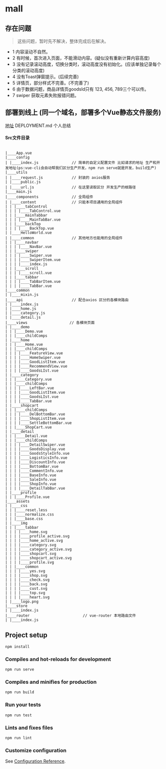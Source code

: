 # mall

## 存在问题

> 这些问题，暂时先不解决，整体完成后在解决。

- 1 内容滚动不自然。
- 2 有时候，首次进入页面，不能滑动内容。(疑似没有重新计算内容高度)
- 3 没有记录滚动高度，切换分类时，滚动高度没有初始化。(应该单独记录每个分类的滚动高度)
- 4 没有Toast弹窗提示。(后续完善)
- 5 详情页，部分样式不完善。(不完善了)
- 6 由于数据问题，商品详情页goodsId只有 123, 456, 789三个可以传。
- 7 swiper 获取元素失败报错问题。

## 部署到线上 (同一个域名，部署多个Vue静态文件服务)

[地址](DEPLOYMENT.md) DEPLOYMENT.md 个人总结
 
#### Src文件目录
```

|____App.vue
|____config
| |____index.js               // 简单的自定义配置文件 比如请求的地址 生产和开发地址(ps:vue-cli会自动帮我们区分生产开发，npm run serve就是开发，build生产)
|____utils
| |____request.js             // 封装的 axios服务
| |____public.js
| |____url.js                 // 在这里读取区分 开发生产的根路径
|____main.js
|____components               // 全局组件
| |____content                // 只能本项目通用的全局组件
| | |____tabControl
| | | |____TabControl.vue
| | |____mainTabbar
| | | |____MainTabBar.vue
| | |____backTop
| | | |____BackTop.vue
| |____HelloWorld.vue
| |____common                 // 其他地方也能用的全局组件
| | |____navbar
| | | |____NavBar.vue
| | |____swiper
| | | |____Swiper.vue
| | | |____SwiperItem.vue
| | | |____index.js
| | |____scroll
| | | |____scroll.vue
| | |____tabbar
| | | |____TabBarItem.vue
| | | |____TabBar.vue
|____common                  
| |____mixin.js
|____api                      // 配合axios 区分的各模块路由
| |____index.js
| |____home.js
| |____category.js
| |____detail.js
|____views                   // 各模块页面
| |____demo
| | |____Demo.vue
| | |____childComps
| |____home
| | |____Home.vue
| | |____childComps
| | | |____FeatureView.vue
| | | |____HomeSwiper.vue
| | | |____GoodListItem.vue
| | | |____RecommendView.vue
| | | |____GoodsLIst.vue
| |____category
| | |____Category.vue
| | |____childComps
| | | |____LeftBar.vue
| | | |____GoodListItem.vue
| | | |____GoodsLIst.vue
| | | |____TabBar.vue
| |____shopcart
| | |____childComps
| | | |____DelBottomBar.vue
| | | |____ShopListItem.vue
| | | |____SettleBottomBar.vue
| | |____ShopCart.vue
| |____detail
| | |____Detail.vue
| | |____childComps
| | | |____DetailSwiper.vue
| | | |____GoodsDisplay.vue
| | | |____GoodsStyleInfo.vue
| | | |____LogisticsInfo.vue
| | | |____DiscountInfo.vue
| | | |____BottomBar.vue
| | | |____CommentInfo.vue
| | | |____BaseInfo.vue
| | | |____SaleInfo.vue
| | | |____ShopInfo.vue
| | | |____DetailTabBar.vue
| |____profile
| | |____Profile.vue
|____assets
| |____css
| | |____reset.less
| | |____normalize.css
| | |____base.css
| |____img
| | |____tabbar
| | | |____home.svg
| | | |____profile_active.svg
| | | |____home_active.svg
| | | |____category.svg
| | | |____category_active.svg
| | | |____shopcart.svg
| | | |____shopcart_active.svg
| | | |____profile.svg
| | |____common
| | | |____yes.svg
| | | |____shop.svg
| | | |____check.svg
| | | |____back.svg
| | | |____cust.svg
| | | |____top.svg
| | | |____heart.svg
| |____logo.png
|____store
| |____index.js
|____router                        // vue-router 本地路由文件
| |____index.js                    

```











## Project setup
```
npm install
```

### Compiles and hot-reloads for development
```
npm run serve
```

### Compiles and minifies for production
```
npm run build
```

### Run your tests
```
npm run test
```

### Lints and fixes files
```
npm run lint
```

### Customize configuration
See [Configuration Reference](https://cli.vuejs.org/config/).
